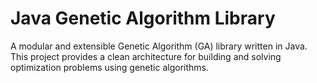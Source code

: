 # Java Genetic Algorithm Library

A modular and extensible Genetic Algorithm (GA) library written in Java. This project provides a clean architecture for building and solving optimization problems using genetic algorithms.
